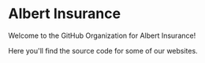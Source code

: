 # Albert Insurance

Welcome to the GitHub Organization for Albert Insurance!

Here you'll find the source code for some of our websites.
